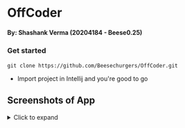# OffCoder

#### By: Shashank Verma (20204184 - Beese0.25)

### Get started
```
git clone https://github.com/Beesechurgers/OffCoder.git
```
- Import project in Intellij and you're good to go

## Screenshots of App
<details>
<summary>Click to expand</summary>

<img src="readme_res/landing_page.png" width="800" height="400"> &nbsp;
<img src="readme_res/sample_ques.png" width="800" height="400"> &nbsp;
<img src="readme_res/test_case_pass.png" width="800" height="400"> &nbsp;
<img src="readme_res/prev_submission.png" width="800" height="400"> &nbsp;
<img src="readme_res/download_ques.png" width="800" height="400"> &nbsp;
<img src="readme_res/personalized_list.png" width="800" height="400"> &nbsp;
<img src="readme_res/add_personalized_list.png" width="800" height="400"> &nbsp;
</details>
